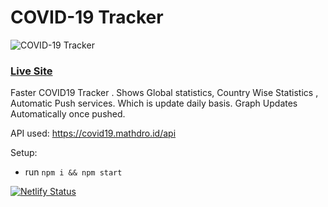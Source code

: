# COVID-19 Tracker
![COVID-19 Tracker](https://i.ibb.co/X87BqVY/Screenshot-2020-04-13-at-10-14-58.png)

### [Live Site](http://2020covid19tracker.netlify.app/)

Faster COVID19 Tracker . 
Shows Global statistics, 
Country Wise Statistics , 
Automatic Push services. Which is update daily basis.
Graph Updates Automatically once pushed.

API used: https://covid19.mathdro.id/api

Setup:
- run ```npm i && npm start```

[![Netlify Status](https://api.netlify.com/api/v1/badges/2960941b-4992-41ad-8be2-e071ca322652/deploy-status)](https://app.netlify.com/sites/covidtrackersite/deploys)
